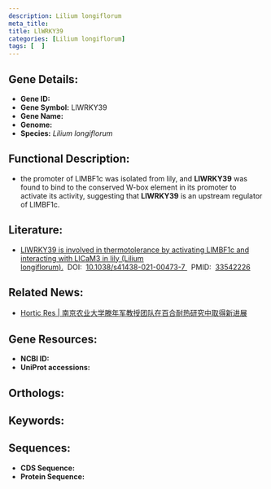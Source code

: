 ```yaml
---
description: Lilium longiflorum
meta_title:
title: LlWRKY39
categories: [Lilium longiflorum]
tags: [  ]
---
```


## Gene Details:
- **Gene ID:**	[]()
- **Gene Symbol:** LlWRKY39
- **Gene Name:** 
- **Genome:** []()
- **Species:** *Lilium longiflorum*

## Functional Description:
   - the promoter of LlMBF1c was isolated from lily, and **LlWRKY39** was found to bind to the conserved W-box element in its promoter to activate its activity, suggesting that **LlWRKY39** is an upstream regulator of LlMBF1c.

## Literature:
   - [LlWRKY39 is involved in thermotolerance by activating LlMBF1c and interacting with LlCaM3 in lily (Lilium longiflorum).]( https://www.nature.com/articles/s41438-021-00473-7)&nbsp;&nbsp;DOI:&nbsp;&nbsp;[10.1038/s41438-021-00473-7 ](https://www.nature.com/articles/s41438-021-00473-7)&nbsp;&nbsp;PMID:&nbsp;&nbsp;[33542226](https://pubmed.ncbi.nlm.nih.gov/33542226/)

## Related News:
   - [Hortic Res | 南京农业大学滕年军教授团队在百合耐热研究中取得新进展](https://mp.weixin.qq.com/s?__biz=Mzg3MDEwNDEyMg==&mid=2247504940&idx=8&sn=910f1a181ee66e8210050c21bf9bddae&chksm=ce907979f9e7f06f64f6c8e685a2017611b579f466b1ad706bc2637e9388fe773278e5e05e9d&scene=27#wechat_redirect)

## Gene Resources:
- **NCBI ID:** [](https://www.ncbi.nlm.nih.gov/gene/?term=)
- **UniProt accessions:** [](https://www.uniprot.org/uniprotkb//entry)

## Orthologs:


## Keywords:


## Sequences:
- **CDS Sequence:**
- **Protein Sequence:**
